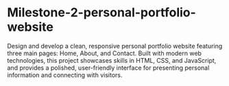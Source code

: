 # Milestone-2-personal-portfolio-website
Design and develop a clean, responsive personal portfolio website featuring three main pages: Home, About, and Contact. Built with modern web technologies, this project showcases skills in HTML, CSS, and JavaScript, and provides a polished, user-friendly interface for presenting personal information and connecting with visitors.

